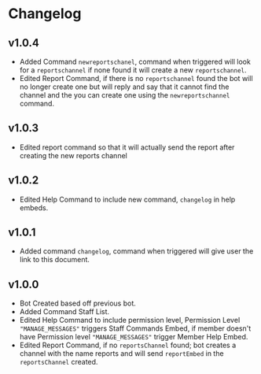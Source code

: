 # Changelog
## v1.0.4
* Added Command `newreportschanel`, command when triggered will look for a `reportschannel` if none found it will create a new `reportschannel`.
* Edited Report Command, if there is no `reportschannel` found the bot will no longer create one but will reply and say that it cannot find the channel and the you can create one using the `newreportschannel` command.
## v1.0.3
* Edited report command so that it will actually send the report after creating the new reports channel
## v1.0.2
* Edited Help Command to include new command, `changelog` in help embeds.
## v1.0.1
* Added command `changelog`, command when triggered will give user the link to this document.
## v1.0.0
* Bot Created based off previous bot.
* Added Command Staff List.
* Edited Help Command to include permission level, Permission Level `"MANAGE_MESSAGES"` triggers Staff Commands Embed, if member doesn't have Permission level `"MANAGE_MESSAGES"` trigger Member Help Embed.
* Edited Report Command, if no `reportsChannel` found; bot creates a channel with the name reports and will send `reportEmbed` in the `reportsChannel` created.

